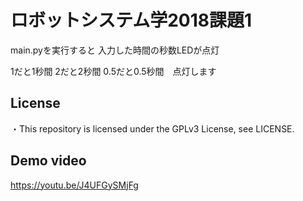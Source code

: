 # ロボットシステム学2018課題1
main.pyを実行すると
入力した時間の秒数LEDが点灯

1だと1秒間                2だと2秒間              0.5だと0.5秒間　点灯します

## License
・This repository is licensed under the GPLv3 License, see LICENSE.

## Demo video
https://youtu.be/J4UFGySMjFg
